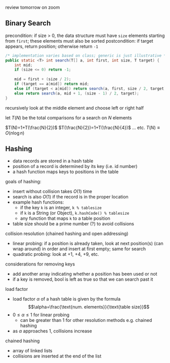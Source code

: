 review tomorrow on zoom

## Binary Search
precondition: if size > 0, the data structure must have `size` elements starting from `first`; these elements must also be sorted
postcondition: if target appears, return position; otherwise return `-1`
```java
/* implementation varies based on class; generic is just illustrative */
public static <T> int search(T[] a, int first, int size, T target) {
	int mid;
	if (size <= 0) return -1;
	
	mid = first + (size / 2);
	if (target == a[mid]) return mid;
	else if (target < a[mid]) return search(a, first, size / 2, target);
	else return search(a, mid + 1, (size - 1) / 2, target);
}
```

recursively look at the middle element and choose left or right half

let $T(N)$ be the total comparisons for a search on $N$ elements

$T(N)=1+T(\frac{N}{2})$
$T(\frac{N}{2})=1+T(\frac{N}{4})$
... etc.
$T(N)\equiv O(n\log n)$

## Hashing
- data records are stored in a hash table
- position of a record is determined by its key (i.e. id number)
- a hash function maps keys to positions in the table

goals of hashing:
- insert without collision takes $O(1)$ time
- search is also $O(1)$ if the record is in the proper location
- example hash functions:
	- if the key `k` is an integer, `k % tablesize`
	- if `k` is a String (or Object), `k.hashCode() % tablesize`
	- any function that maps `k` to a table position
- table size should be a prime number (?) to avoid collisions

collision resolution (chained hashing and open addressing)
- linear probing: if a position is already taken, look at next position(s) (can wrap around) in order and insert at first empty; same for search
- quadratic probing: look at +1, +4, +9, etc.

considerations for removing keys
- add another array indicating whether a position has been used or not
- if a key is removed, bool is left as true so that we can search past it

load factor
- load factor $\alpha$ of a hash table is given by the formula $$\alpha=\frac{\text{num. elements}}{\text{table size}}$$
- $0\le\alpha\le1$ for linear probing
	- can be greater than 1 for other resolution methods e.g. chained hashing
- as $\alpha$ approaches 1, collisions increase

chained hashing
- array of linked lists
- collisions are inserted at the end of the list